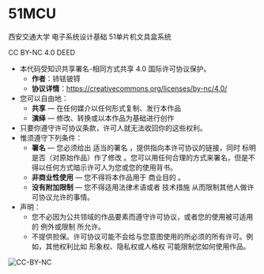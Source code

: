 # 51MCU
西安交通大学 电子系统设计基础 51单片机文具盒系统


CC BY-NC 4.0 DEED  
- 本代码受知识共享署名-相同方式共享 4.0 国际许可协议保护。  
    * **作者**：铈铥铍锝  
    * **协议详情**：https://creativecommons.org/licenses/by-nc/4.0/  
- 您可以自由地：  
    * **共享** — 在任何媒介以任何形式复制、发行本作品  
    * **演绎** — 修改、转换或以本作品为基础进行创作  
- 只要你遵守许可协议条款，许可人就无法收回你的这些权利。  
- 惟须遵守下列条件：  
    * **署名** — 您必须给出 适当的署名 ，提供指向本许可协议的链接，同时 标明是否（对原始作品）作了修改 。您可以用任何合理的方式来署名，但是不得以任何方式暗示许可人为您或您的使用背书。  
    * **非商业性使用** — 您不得将本作品用于 商业目的 。    
    * **没有附加限制** — 您不得适用法律术语或者 技术措施 从而限制其他人做许可协议允许的事情。
- 声明：
    * 您不必因为公共领域的作品要素而遵守许可协议，或者您的使用被可适用的 例外或限制 所允许。  
    * 不提供担保。许可协议可能不会给与您意图使用的所必须的所有许可。例如，其他权利比如 形象权、隐私权或人格权 可能限制您如何使用作品。  


![CC-BY-NC](https://mirrors.creativecommons.org/presskit/buttons/88x31/png/by-nc.png "CC-BY-NC")
